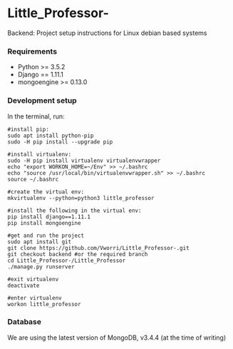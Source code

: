 # Little_Professor-

Backend: Project setup instructions for Linux debian based systems

### Requirements ###
* Python >= 3.5.2
* Django == 1.11.1
* mongoengine >= 0.13.0

### Development setup ###
In the terminal, run:
```
#install pip:
sudo apt install python-pip
sudo -H pip install --upgrade pip

#install virtualenv:
sudo -H pip install virtualenv virtualenvwrapper
echo "export WORKON_HOME=~/Env" >> ~/.bashrc
echo "source /usr/local/bin/virtualenvwrapper.sh" >> ~/.bashrc
source ~/.bashrc

#create the virtual env:
mkvirtualenv --python=python3 little_professor

#install the following in the virtual env:
pip install django==1.11.1
pip install mongoengine

#get and run the project
sudo apt install git
git clone https://github.com/Vworri/Little_Professor-.git
git checkout backend #or the required branch
cd Little_Professor-/Little_Professor
./manage.py runserver

#exit virtualenv
deactivate

#enter virtualenv
workon little_professor

```

### Database ###
We are using the latest version of MongoDB, v3.4.4 (at the time of writing)

